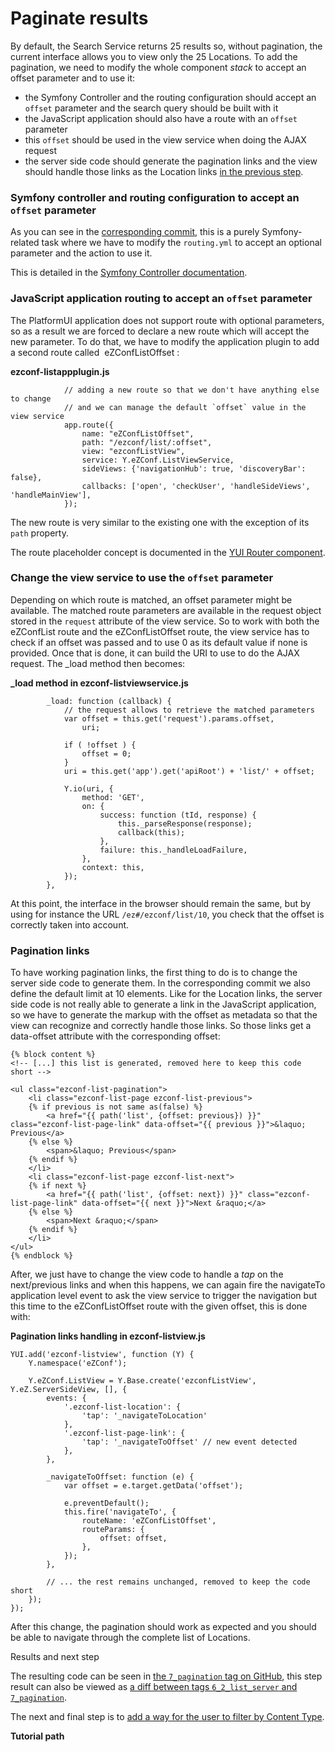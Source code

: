 # Paginate results

By default, the Search Service returns 25 results so, without pagination, the current interface allows you to view only the 25 Locations. To add the pagination, we need to modify the whole component *stack* to accept an offset parameter and to use it:

-   the Symfony Controller and the routing configuration should accept an `offset` parameter and the search query should be built with it
-   the JavaScript application should also have a route with an `offset` parameter
-   this `offset` should be used in the view service when doing the AJAX request
-   the server side code should generate the pagination links and the view should handle those links as the Location links [in the previous step](Build_the_content_list).

### Symfony controller and routing configuration to accept an `offset` parameter

As you can see in the [corresponding commit](https://github.com/ezsystems/ExtendingPlatformUIConferenceBundle/commit/3c447588bff4e021ea16ec7f18ab23e812a4bf40), this is a purely Symfony-related task where we have to modify the `routing.yml` to accept an optional parameter and the action to use it.

This is detailed in the [Symfony Controller documentation](http://symfony.com/doc/current/book/controller.html).

### JavaScript application routing to accept an `offset` parameter

The PlatformUI application does not support route with optional parameters, so as a result we are forced to declare a new route which will accept the new parameter. To do that, we have to modify the application plugin to add a second route called  eZConfListOffset :

**ezconf-listappplugin.js**

```
            // adding a new route so that we don't have anything else to change
            // and we can manage the default `offset` value in the view service
            app.route({
                name: "eZConfListOffset",
                path: "/ezconf/list/:offset",
                view: "ezconfListView",
                service: Y.eZConf.ListViewService,
                sideViews: {'navigationHub': true, 'discoveryBar': false},
                callbacks: ['open', 'checkUser', 'handleSideViews', 'handleMainView'],
            });
```

The new route is very similar to the existing one with the exception of its `path` property.

The route placeholder concept is documented in the [YUI Router component](http://yuilibrary.com/yui/docs/router/).

### Change the view service to use the `offset` parameter

Depending on which route is matched, an offset parameter might be available. The matched route parameters are available in the request object stored in the `request` attribute of the view service. So to work with both the eZConfList route and the eZConfListOffset route, the view service has to check if an offset was passed and to use 0 as its default value if none is provided. Once that is done, it can build the URI to use to do the AJAX request. The \_load method then becomes:

**\_load method in ezconf-listviewservice.js**

```
        _load: function (callback) {
            // the request allows to retrieve the matched parameters
            var offset = this.get('request').params.offset,
                uri;

            if ( !offset ) {
                offset = 0;
            }
            uri = this.get('app').get('apiRoot') + 'list/' + offset;

            Y.io(uri, {
                method: 'GET',
                on: {
                    success: function (tId, response) {
                        this._parseResponse(response);
                        callback(this);
                    },
                    failure: this._handleLoadFailure,
                },
                context: this,
            });
        },
```

At this point, the interface in the browser should remain the same, but by using for instance the URL `/ez#/ezconf/list/10`, you check that the offset is correctly taken into account.

### Pagination links

To have working pagination links, the first thing to do is to change the server side code to generate them. In the corresponding commit we also define the default limit at 10 elements. Like for the Location links, the server side code is not really able to generate a link in the JavaScript application, so we have to generate the markup with the offset as metadata so that the view can recognize and correctly handle those links. So those links get a data-offset attribute with the corresponding offset:

```
{% block content %}
<!-- [...] this list is generated, removed here to keep this code short -->

<ul class="ezconf-list-pagination">
    <li class="ezconf-list-page ezconf-list-previous">
    {% if previous is not same as(false) %}
        <a href="{{ path('list', {offset: previous}) }}" class="ezconf-list-page-link" data-offset="{{ previous }}">&laquo; Previous</a>
    {% else %}
        <span>&laquo; Previous</span>
    {% endif %}
    </li>
    <li class="ezconf-list-page ezconf-list-next">
    {% if next %}
        <a href="{{ path('list', {offset: next}) }}" class="ezconf-list-page-link" data-offset="{{ next }}">Next &raquo;</a>
    {% else %}
        <span>Next &raquo;</span>
    {% endif %}
    </li>
</ul>
{% endblock %}
```

After, we just have to change the view code to handle a *tap* on the next/previous links and when this happens, we can again fire the navigateTo application level event to ask the view service to trigger the navigation but this time to the eZConfListOffset route with the given offset, this is done with:

**Pagination links handling in ezconf-listview.js**

```
YUI.add('ezconf-listview', function (Y) {
    Y.namespace('eZConf');

    Y.eZConf.ListView = Y.Base.create('ezconfListView', Y.eZ.ServerSideView, [], {
        events: {
            '.ezconf-list-location': {
                'tap': '_navigateToLocation'
            },
            '.ezconf-list-page-link': {
                'tap': '_navigateToOffset' // new event detected
            },
        },

        _navigateToOffset: function (e) {
            var offset = e.target.getData('offset');

            e.preventDefault();
            this.fire('navigateTo', {
                routeName: 'eZConfListOffset',
                routeParams: {
                    offset: offset,
                },
            });
        },

        // ... the rest remains unchanged, removed to keep the code short
    });
});
```

After this change, the pagination should work as expected and you should be able to navigate through the complete list of Locations.

Results and next step

The resulting code can be seen in [the `7_pagination` tag on GitHub](https://github.com/ezsystems/ExtendingPlatformUIConferenceBundle/releases/tag/7_pagination), this step result can also be viewed as [a diff between tags `6_2_list_server` and `7_pagination`](https://github.com/ezsystems/ExtendingPlatformUIConferenceBundle/compare/6_2_list_server...7_pagination).

The next and final step is to [add a way for the user to filter by Content Type](Filter_by_Content_Type).

**Tutorial path**


